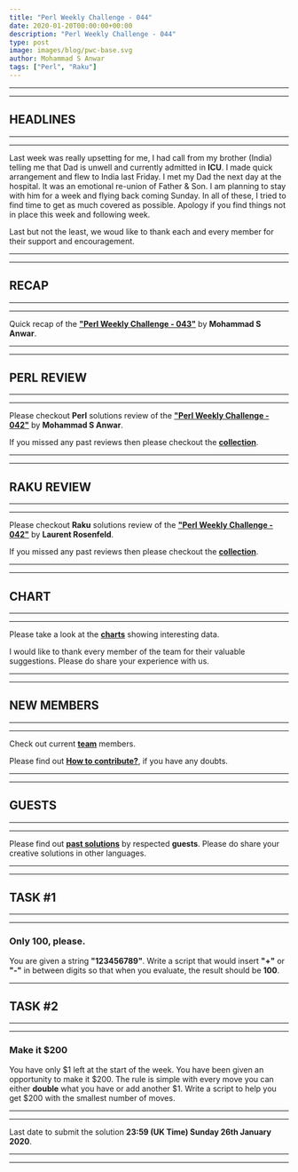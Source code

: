 ```yaml
---
title: "Perl Weekly Challenge - 044"
date: 2020-01-20T00:00:00+00:00
description: "Perl Weekly Challenge - 044"
type: post
image: images/blog/pwc-base.svg
author: Mohammad S Anwar
tags: ["Perl", "Raku"]
---
```

***
***

## HEADLINES

***
***

Last week was really upsetting for me, I had call from my brother (India) telling me that Dad is unwell and currently admitted in **ICU**. I made quick arrangement and flew to India last Friday. I met my Dad the next day at the hospital. It was an emotional re-union of Father & Son. I am planning to stay with him for a week and flying back coming Sunday. In all of these, I tried to find time to get as much covered as possible. Apology if you find things not in place this week and following week.

Last but not the least, we woud like to thank each and every member for their support and encouragement.

***
***

## RECAP

***
***

Quick recap of the [**"Perl Weekly Challenge - 043"**](/blog/recap-challenge-043) by **Mohammad S Anwar**.

***
***

## PERL REVIEW

***
***

Please checkout **Perl** solutions review of the [**"Perl Weekly Challenge - 042"**](/blog/review-challenge-042) by **Mohammad S Anwar**.

If you missed any past reviews then please checkout the [**collection**](/p5-reviews).

***
***

## RAKU REVIEW

***
***

Please checkout **Raku** solutions review of the [**"Perl Weekly Challenge - 042"**](/blog/p6-review-challenge-042) by **Laurent Rosenfeld**.

If you missed any past reviews then please checkout the [**collection**](/p6-reviews).

***
***

## CHART

***
***

Please take a look at the [**charts**](/chart) showing interesting data.

I would like to thank every member of the team for their valuable suggestions. Please do share your experience with us.

***
***

## NEW MEMBERS

***
***

Check out current [**team**](/team) members.

Please find out [**How to contribute?**](/blog/how-to-contribute), if you have any doubts.

***
***

## GUESTS

***
***

Please find out [**past solutions**](/blog/guest-contribution) by respected **guests**. Please do share your creative solutions in other languages.

***
***

## TASK #1

***
***

### Only 100, please.

You are given a string **"123456789"**. Write a script that would insert **"+"** or **"-"** in between digits so that when you evaluate, the result should be **100**.

***

## TASK #2

***
***

### Make it $200

You have only $1 left at the start of the week. You have been given an opportunity to make it $200. The rule is simple with every move you can either **double** what you have or add another $1. Write a script to help you get $200 with the smallest number of moves.

***
***

Last date to submit the solution **23:59 (UK Time) Sunday 26th January 2020**.

***
***
